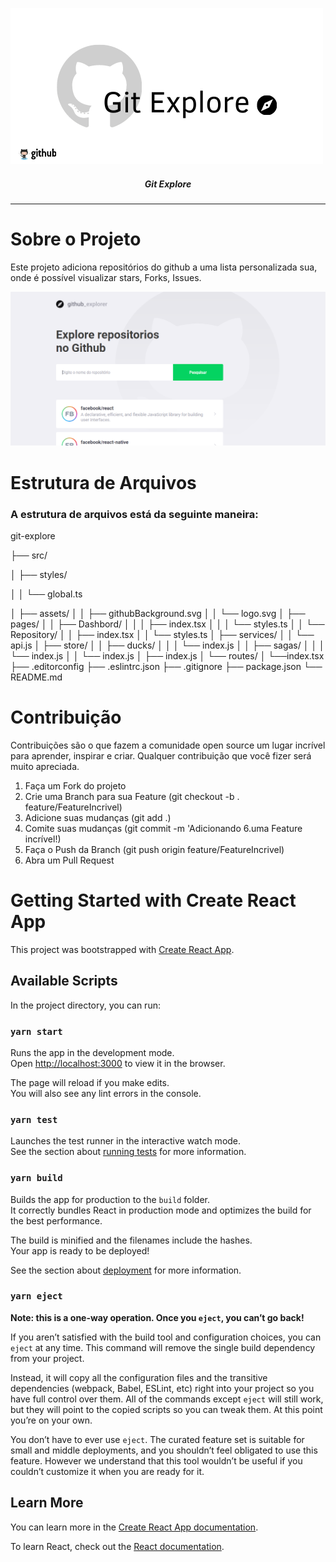 ![Logo do Markdown](imagesGit/img1.png)

##### <center> Git Explore </center>
<hr>

# Sobre o Projeto

Este projeto adiciona repositórios do github a uma lista personalizada sua, onde é possível visualizar stars, Forks, Issues.

![Logo do Markdown](imagesGit/tela1.png)

# Estrutura de Arquivos
### A estrutura de arquivos está da seguinte maneira:

  git-explore
  
  ├── src/
  
  │   ├── styles/
  
  │   │   └── global.ts
  
  │   ├── assets/
  │   │   ├── githubBackground.svg
  │   │   └── logo.svg
  │   ├── pages/
  │   │   ├── Dashbord/
  │   │   │   ├── index.tsx
  │   │   │   └── styles.ts
  │   │   └── Repository/
  │   │       ├── index.tsx
  │   │       └── styles.ts
  │   ├── services/
  │   │   └── api.js
  │   ├── store/
  │   │   ├── ducks/
  │   │   │   └── index.js
  │   │   ├── sagas/
  │   │   │   └── index.js
  │   │   └── index.js
  │   ├── index.js
  │   └── routes/
  │       └──index.tsx
  ├── .editorconfig
  ├── .eslintrc.json
  ├── .gitignore
  ├── package.json
  └── README.md

# Contribuição

Contribuições são o que fazem a comunidade open source um lugar incrível para aprender, inspirar e criar. Qualquer contribuição que você fizer será muito apreciada.

  1. Faça um Fork do projeto
  2. Crie uma Branch para sua Feature (git checkout -b . feature/FeatureIncrivel)
  3. Adicione suas mudanças (git add .)
  4. Comite suas mudanças (git commit -m 'Adicionando 6.uma Feature incrível!)
  5. Faça o Push da Branch (git push origin feature/FeatureIncrivel)
  6. Abra um Pull Request

# Getting Started with Create React App

This project was bootstrapped with [Create React App](https://github.com/facebook/create-react-app).

## Available Scripts

In the project directory, you can run:

### `yarn start`

Runs the app in the development mode.\
Open [http://localhost:3000](http://localhost:3000) to view it in the browser.

The page will reload if you make edits.\
You will also see any lint errors in the console.

### `yarn test`

Launches the test runner in the interactive watch mode.\
See the section about [running tests](https://facebook.github.io/create-react-app/docs/running-tests) for more information.

### `yarn build`

Builds the app for production to the `build` folder.\
It correctly bundles React in production mode and optimizes the build for the best performance.

The build is minified and the filenames include the hashes.\
Your app is ready to be deployed!

See the section about [deployment](https://facebook.github.io/create-react-app/docs/deployment) for more information.

### `yarn eject`

**Note: this is a one-way operation. Once you `eject`, you can’t go back!**

If you aren’t satisfied with the build tool and configuration choices, you can `eject` at any time. This command will remove the single build dependency from your project.

Instead, it will copy all the configuration files and the transitive dependencies (webpack, Babel, ESLint, etc) right into your project so you have full control over them. All of the commands except `eject` will still work, but they will point to the copied scripts so you can tweak them. At this point you’re on your own.

You don’t have to ever use `eject`. The curated feature set is suitable for small and middle deployments, and you shouldn’t feel obligated to use this feature. However we understand that this tool wouldn’t be useful if you couldn’t customize it when you are ready for it.

## Learn More

You can learn more in the [Create React App documentation](https://facebook.github.io/create-react-app/docs/getting-started).

To learn React, check out the [React documentation](https://reactjs.org/).
